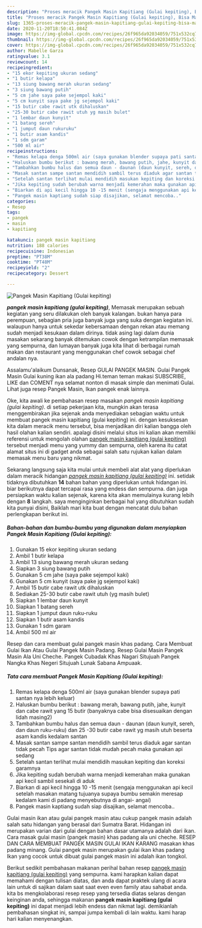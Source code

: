 ```yaml
---
description: "Proses meracik Pangek Masin Kapitiang (Gulai kepiting), Bisa Manjain Lidah"
title: "Proses meracik Pangek Masin Kapitiang (Gulai kepiting), Bisa Manjain Lidah"
slug: 1365-proses-meracik-pangek-masin-kapitiang-gulai-kepiting-bisa-manjain-lidah
date: 2020-11-20T18:50:41.084Z
image: https://img-global.cpcdn.com/recipes/26f965da92034059/751x532cq70/pangek-masin-kapitiang-gulai-kepiting-foto-resep-utama.jpg
thumbnail: https://img-global.cpcdn.com/recipes/26f965da92034059/751x532cq70/pangek-masin-kapitiang-gulai-kepiting-foto-resep-utama.jpg
cover: https://img-global.cpcdn.com/recipes/26f965da92034059/751x532cq70/pangek-masin-kapitiang-gulai-kepiting-foto-resep-utama.jpg
author: Mabelle Garza
ratingvalue: 3.1
reviewcount: 14
recipeingredient:
- "15 ekor kepiting ukuran sedang"
- "1 butir kelapa"
- "13 siung bawang merah ukuran sedang"
- "3 siung bawang putih"
- "5 cm jahe saya pake sejempol kaki"
- "5 cm kunyit saya pake jg sejempol kaki"
- "15 butir cabe rawit utk dihaluskan"
- "25-30 butir cabe rawit utuh yg masih bulet"
- "1 lembar daun kunyit"
- "1 batang sereh"
- "1 jumput daun rukuruku"
- "1 butir asam kandis"
- "1 sdm garam"
- "500 ml air"
recipeinstructions:
- "Remas kelapa denga 500ml air (saya gunakan blender supaya pati santan nya lebih keluar)"
- "Haluskan bumbu berikut : bawang merah, bawang putih, jahe, kunyit dan cabe rawit yang 15 butir (banyaknya cabe bisa disesuaikan dengan lidah masing2)"
- "Tambahkan bumbu halus dan semua daun - daunan (daun kunyit, sereh, dan daun ruku-ruku) dan 25 -30 butir cabe rawit yg masih utuh beserta asam kandis kedalam santan"
- "Masak santan sampe santan mendidih sambil terus diaduk agar santan tidak pecah Tips agar santan tidak mudah pecah maka gunakan api sedang"
- "Setelah santan terlihat mulai mendidih masukan kepiting dan koreksi garamnya"
- "Jika kepiting sudah berubah warna menjadi kemerahan maka gunakan api kecil sambil sesekali di aduk"
- "Biarkan di api kecil hingga 10 -15 menit (sengaja menggunakan api kecil setelah masakan matang tujuanya supaya bumbu semakin meresap kedalam kami di padang menyebutnya di angai- angai)"
- "Pangek masin kaptiang sudah siap disajikan, selamat mencoba.."
categories:
- Resep
tags:
- pangek
- masin
- kapitiang

katakunci: pangek masin kapitiang 
nutrition: 188 calories
recipecuisine: Indonesian
preptime: "PT38M"
cooktime: "PT48M"
recipeyield: "2"
recipecategory: Dessert

---
```



![Pangek Masin Kapitiang (Gulai kepiting)](https://img-global.cpcdn.com/recipes/26f965da92034059/751x532cq70/pangek-masin-kapitiang-gulai-kepiting-foto-resep-utama.jpg)

<b><i>pangek masin kapitiang (gulai kepiting)</i></b>, Memasak merupakan sebuah kegiatan yang seru dilakukan oleh banyak kalangan. bukan hanya para perempuan, sebagian pria juga banyak juga yang suka dengan kegiatan ini. walaupun hanya untuk sekedar kebersamaan dengan rekan atau memang sudah menjadi kesukaan dalam dirinya. tidak asing lagi dalam dunia masakan sekarang banyak ditemukan cowok dengan ketrampilan memasak yang sempurna, dan lumayan banyak juga kita lihat di berbagai rumah makan dan restaurant yang menggunakan chef cowok sebagai chef andalan nya.

Assalamu&#39;alaikum Dunsanak, Resep GULAI PANGEK MASIN. Gulai Pangek Masin Gulai kuning ikan ala padang Hi.teman teman makasi SUBSCRIBE, LIKE dan COMENT nya selamat nonton di masak simple dan menimati Gulai. Lihat juga resep Pangek Masin, Ikan pangek enak lainnya.

Oke, kita awali ke pembahasan resep masakan <i>pangek masin kapitiang (gulai kepiting)</i>. di setiap pekerjaan kita, mungkin akan terasa menggembirakan jika sejenak anda menyediakan sebagian waktu untuk membuat pangek masin kapitiang (gulai kepiting) ini. dengan kesuksesan kita dalam meracik menu tersebut, bisa menjadikan diri kalian bangga oleh hasil olahan kalian sendiri. apalagi disini melalui situs ini kalian akan memiliki referensi untuk mengolah olahan <u>pangek masin kapitiang (gulai kepiting)</u> tersebut menjadi menu yang yummy dan sempurna, oleh karena itu catat alamat situs ini di gadget anda sebagai salah satu rujukan kalian dalam memasak menu baru yang nikmat.


Sekarang langsung saja kita mulai untuk membeli alat alat yang diperlukan dalam meracik hidangan <u><i>pangek masin kapitiang (gulai kepiting)</i></u> ini. setidak tidaknya dibutuhkan <b>14</b> bahan bahan yang diperlukan untuk hidangan ini. biar berikutnya dapat tercapai rasa yang endess dan sempurna. dan juga persiapkan waktu kalian sejenak, karena kita akan memulainya kurang lebih dengan <b>8</b> langkah. saya menginginkan berbagai hal yang dibutuhkan sudah kita punyai disini, Baiklah mari kita buat dengan mencatat dulu bahan perlengkapan berikut ini.

<!--inarticleads1-->

##### Bahan-bahan dan bumbu-bumbu yang digunakan dalam menyiapkan Pangek Masin Kapitiang (Gulai kepiting):

1. Gunakan 15 ekor kepiting ukuran sedang
1. Ambil 1 butir kelapa
1. Ambil 13 siung bawang merah ukuran sedang
1. Siapkan 3 siung bawang putih
1. Gunakan 5 cm jahe (saya pake sejempol kaki)
1. Gunakan 5 cm kunyit (saya pake jg sejempol kaki)
1. Ambil 15 butir cabe rawit utk dihaluskan
1. Sediakan 25-30 butir cabe rawit utuh (yg masih bulet)
1. Siapkan 1 lembar daun kunyit
1. Siapkan 1 batang sereh
1. Siapkan 1 jumput daun ruku-ruku
1. Siapkan 1 butir asam kandis
1. Gunakan 1 sdm garam
1. Ambil 500 ml air


Resep dan cara membuat gulai pangek masin khas padang. Cara Membuat Gulai Ikan Atau Gulai Pangek Masin Padang. Resep Gulai Masin Pangek Masin Ala Uni Cheche. Pangek Cubadak Khas Nagari Situjuah Pangek Nangka Khas Negeri Situjuah Lunak Sabana Ampuaak. 

<!--inarticleads2-->

##### Tata cara membuat Pangek Masin Kapitiang (Gulai kepiting):

1. Remas kelapa denga 500ml air (saya gunakan blender supaya pati santan nya lebih keluar)
1. Haluskan bumbu berikut : bawang merah, bawang putih, jahe, kunyit dan cabe rawit yang 15 butir (banyaknya cabe bisa disesuaikan dengan lidah masing2)
1. Tambahkan bumbu halus dan semua daun - daunan (daun kunyit, sereh, dan daun ruku-ruku) dan 25 -30 butir cabe rawit yg masih utuh beserta asam kandis kedalam santan
1. Masak santan sampe santan mendidih sambil terus diaduk agar santan tidak pecah Tips agar santan tidak mudah pecah maka gunakan api sedang
1. Setelah santan terlihat mulai mendidih masukan kepiting dan koreksi garamnya
1. Jika kepiting sudah berubah warna menjadi kemerahan maka gunakan api kecil sambil sesekali di aduk
1. Biarkan di api kecil hingga 10 -15 menit (sengaja menggunakan api kecil setelah masakan matang tujuanya supaya bumbu semakin meresap kedalam kami di padang menyebutnya di angai- angai)
1. Pangek masin kaptiang sudah siap disajikan, selamat mencoba..


Gulai masin ikan atau gulai pangek masin atau cukup pangek masin adalah salah satu hidangan yang berasal dari Sumatra Barat. Hidangan ini merupakan varian dari gulai dengan bahan dasar utamanya adalah dari ikan. Cara masak gulai masin (pangek masin) khas padang ala uni cheche. RESEP DAN CARA MEMBUAT PANGEK MASIN GULAI IKAN KARANG masakan khas padang minang. Gulai pangek masin merupakan gulai ikan khas padang Ikan yang cocok untuk dibuat gulai pangek masin ini adalah ikan tongkol. 

Berikut sedikit pembahasan makanan perihal bahan resep <u>pangek masin kapitiang (gulai kepiting)</u> yang sempurna. kami harapkan kalian dapat memahami dengan tulisan diatas, dan anda dapat praktek ulang di acara lain untuk di sajikan dalam saat saat even even family atau sahabat anda. kita bs mengkolaborasi resep resep yang tersedia diatas selaras dengan keinginan anda, sehingga makanan <b>pangek masin kapitiang (gulai kepiting)</b> ini dapat menjadi lebih endess dan nikmat lagi. demikianlah pembahasan singkat ini, sampai jumpa kembali di lain waktu. kami harap hari kalian menyenangkan.
